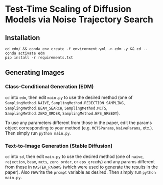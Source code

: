 # Test-Time Scaling of Diffusion Models via Noise Trajectory Search

## Installation

```
cd edm/ && conda env create -f environment.yml -n edm -y && cd ..
conda activate edm
pip install -r requirements.txt
```

## Generating Images

### Class-Conditional Generation (EDM)

`cd` into `edm`, then edit `main.py` to use the desired method (one of `SamplingMethod.NAIVE`, `SamplingMethod.REJECTION_SAMPLING`, `SamplingMethod.BEAM_SEARCH`, `SamplingMethod.MCTS`, `SamplingMethod.ZERO_ORDER`, `SamplingMethod.EPS_GREEDY`).

To use any parameters different from those in the paper, edit the params object corresponding to your method (e.g. `MCTSParams`, `NaiveParams`, etc.). Then simply run `python main.py`.

### Text-to-Image Generation (Stable Diffusion)

`cd` into `sd`, then edit `main.py` to use the desired method (one of `naive`, `rejection`, `beam`, `mcts`, `zero_order`, or `eps_greedy`) and any params different from those in `MASTER_PARAMS` (which were used to generate the results in the paper). Also rewrite the `prompt` variable as desired. Then simply run `python main.py`.